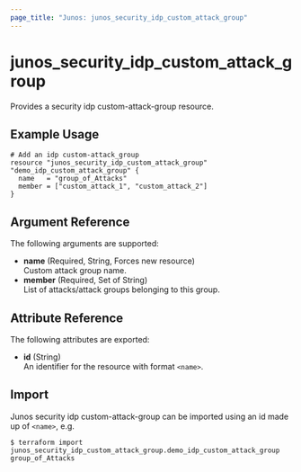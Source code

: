 ```yaml
---
page_title: "Junos: junos_security_idp_custom_attack_group"
---
```


# junos_security_idp_custom_attack_group

Provides a security idp custom-attack-group resource.

## Example Usage

```hcl
# Add an idp custom-attack_group
resource "junos_security_idp_custom_attack_group" "demo_idp_custom_attack_group" {
  name   = "group_of_Attacks"
  member = ["custom_attack_1", "custom_attack_2"]
}
```

## Argument Reference

The following arguments are supported:

- **name** (Required, String, Forces new resource)  
  Custom attack group name.
- **member** (Required, Set of String)  
  List of attacks/attack groups belonging to this group.

## Attribute Reference

The following attributes are exported:

- **id** (String)  
  An identifier for the resource with format `<name>`.

## Import

Junos security idp custom-attack-group can be imported using an id made up of `<name>`, e.g.

```shell
$ terraform import junos_security_idp_custom_attack_group.demo_idp_custom_attack_group group_of_Attacks
```
